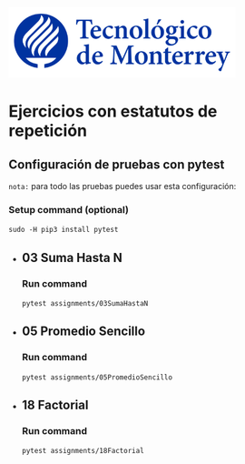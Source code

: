 ![Tec de Monterrey](images/logotecmty.png)
# Ejercicios con estatutos de repetición

## Configuración de pruebas con **pytest**

`nota:` para todo las pruebas puedes usar esta configuración:
### Setup command (optional)
```
sudo -H pip3 install pytest
```

- ## 03 Suma Hasta N
    ### Run command
    ```
    pytest assignments/03SumaHastaN
    ```

- ## 05 Promedio Sencillo
    ### Run command
    ```
    pytest assignments/05PromedioSencillo
    ```

- ## 18 Factorial
    ### Run command
    ```
    pytest assignments/18Factorial
    ```

